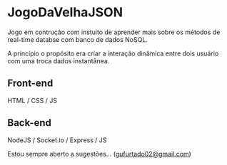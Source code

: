 # JogoDaVelhaJSON

Jogo em contrução com instuito de aprender mais sobre os métodos de real-time databse com banco de dados NoSQL.

A princípio o propósito era criar a interação dinâmica entre dois usuário com uma troca dados instantânea.

## Front-end
HTML / CSS / JS

## Back-end
NodeJS / Socket.io / Express / JS

Estou sempre aberto a sugestões... (gufurtado02@gmail.com)
